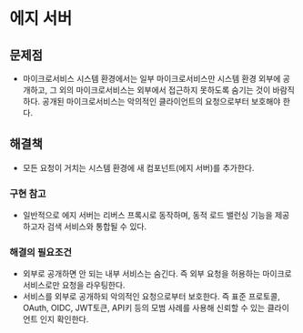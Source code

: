 # 에지 서버
## 문제점
- 마이크로서비스 시스템 환경에서는 일부 마이크로서비스만 시스템 환경 외부에 공개하고, 그 외의 마이크로서비스는 외부에서 접근하지 못하도록 숨기는 것이 바람직하다. 공개된 마이크로서비스는 악의적인 클라이언트의 요청으로부터 보호해야 한다.
## 해결책
- 모든 요청이 거치는 시스템 환경에 새 컴포넌트(에지 서버)를 추가한다.
### 구현 참고
- 일반적으로 에지 서버는 리버스 프록시로 동작하며, 동적 로드 밸런싱 기능을 제공하고자 검색 서비스와 통합될 수 있다.
### 해결의 필요조건
- 외부로 공개하면 안 되는 내부 서비스는 숨긴다. 즉 외부 요청을 허용하는 마이크로서비스로만 요청을 라우팅한다.
- 서비스를 외부로 공개하되 악의적인 요청으로부터 보호한다. 즉 표준 프로토콜, OAuth, OIDC, JWT토큰, API키 등의 모범 사례를 사용해 신뢰할 수 있는 클라이언트 인지 확인한다.